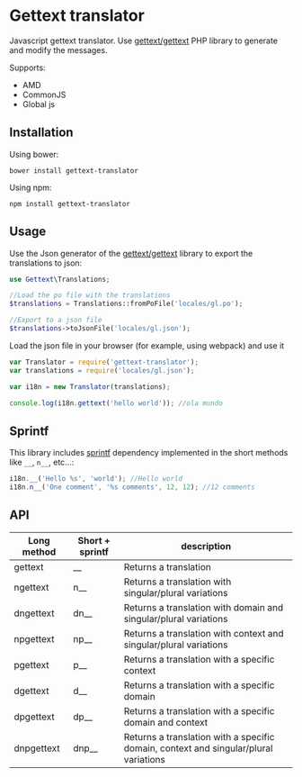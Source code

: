 # Gettext translator

Javascript gettext translator. Use [gettext/gettext](https://github.com/oscarotero/Gettext) PHP library to generate and modify the messages.

Supports:

* AMD
* CommonJS
* Global js

## Installation

Using bower:

```
bower install gettext-translator
```

Using npm:

```
npm install gettext-translator
```

## Usage

Use the Json generator of the [gettext/gettext](https://github.com/oscarotero/Gettext) library to export the translations to json:

```php
use Gettext\Translations;

//Load the po file with the translations
$translations = Translations::fromPoFile('locales/gl.po');

//Export to a json file
$translations->toJsonFile('locales/gl.json');
```

Load the json file in your browser (for example, using webpack) and use it

```js
var Translator = require('gettext-translator');
var translations = require('locales/gl.json');

var i18n = new Translator(translations);

console.log(i18n.gettext('hello world')); //ola mundo
```

## Sprintf

This library includes [sprintf](https://github.com/alexei/sprintf.js) dependency implemented in the short methods like `__`, `n__`, etc...:

```js
i18n.__('Hello %s', 'world'); //Hello world
i18n.n__('One comment', '%s comments', 12, 12); //12 comments
```

## API

Long method | Short + sprintf | description
------ | ----- | -----------
gettext | __ | Returns a translation
ngettext | n__ | Returns a translation with singular/plural variations
dngettext | dn__ | Returns a translation with domain and singular/plural variations
npgettext | np__ | Returns a translation with context and singular/plural variations
pgettext | p__ | Returns a translation with a specific context
dgettext | d__ | Returns a translation with a specific domain
dpgettext | dp__ | Returns a translation with a specific domain and context
dnpgettext | dnp__ | Returns a translation with a specific domain, context and singular/plural variations
